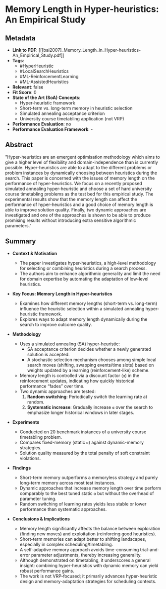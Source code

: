 # Memory Length in Hyper-heuristics: An Empirical Study

## Metadata
- **Link to PDF**: [[[bai2007]_Memory_Length_in_Hyper-heuristics-An_Empirical_Study.pdf]]
- **Tags**:
  - #HyperHeuristic
  - #LocalSearchHeuristics
  - #ML-ReinforcementLearning
  - #ML-AssistedHeuristics
- **Relevant**: false  
- **Fit Score**: 0
- **State of the Art (SoA) Concepts**:
  - Hyper-heuristic framework  
  - Short-term vs. long-term memory in heuristic selection  
  - Simulated annealing acceptance criterion  
  - University course timetabling application (not VRP)
- **Performance Evaluation**: no
- **Performance Evaluation Framework**: -

## Abstract
"Hyper-heuristics are an emergent optimisation methodology which aims to give a higher level of flexibility and domain-independence than is currently possible. Hyper-heuristics are able to adapt to the different problems or problem instances by dynamically choosing between heuristics during the search. This paper is concerned with the issues of memory length on the performance of hyper-heuristics. We focus on a recently proposed simulated annealing hyper-heuristic and choose a set of hard university course timetabling problems as the test bed for this empirical study. The experimental results show that the memory length can affect the performance of hyper-heuristics and a good choice of memory length is able to improve solution quality. Finally, two dynamic approaches are investigated and one of the approaches is shown to be able to produce promising results without introducing extra sensitive algorithmic parameters."

## Summary
- **Context & Motivation**
  - The paper investigates hyper-heuristics, a high-level methodology for selecting or combining heuristics during a search process.
  - The authors aim to enhance algorithmic generality and limit the need for domain expertise by automating the adaptation of low-level heuristics.

- **Key Focus: Memory Length in Hyper-heuristics**
  - Examines how different memory lengths (short-term vs. long-term) influence the heuristic selection within a simulated annealing hyper-heuristic framework.
  - Explores ways to adapt memory length dynamically during the search to improve outcome quality.

- **Methodology**
  - Uses a simulated annealing (SA) hyper-heuristic:
    - SA acceptance criterion decides whether a newly generated solution is accepted.
    - A stochastic selection mechanism chooses among simple local search moves (shifting, swapping events/time slots) based on weights updated by a learning (reinforcement-like) scheme.
  - Memory length is controlled via a discount factor (`α`) in the reinforcement updates, indicating how quickly historical performance “fades” over time.
  - Two dynamic approaches are tested:
    1. **Random switching**: Periodically switch the learning rate at random.
    2. **Systematic increase**: Gradually increase `α` over the search to emphasize longer historical windows in later stages.

- **Experiments**
  - Conducted on 20 benchmark instances of a university course timetabling problem.
  - Compares fixed-memory (static `α`) against dynamic-memory strategies.
  - Solution quality measured by the total penalty of soft constraint violations.

- **Findings**
  - Short-term memory outperforms a memoryless strategy and purely long-term memory across most test instances.
  - Dynamic approaches that increase memory length over time perform comparably to the best tuned static `α` but without the overhead of parameter tuning.
  - Random switching of learning rates yields less stable or lower performance than systematic approaches.

- **Conclusions & Implications**
  - Memory length significantly affects the balance between exploration (finding new moves) and exploitation (reinforcing good heuristics).
  - Short-term memories can adapt better to shifting landscapes, especially in complex scheduling/timetabling.
  - A self-adaptive memory approach avoids time-consuming trial-and-error parameter adjustments, thereby increasing generality.
  - Although demonstrated on timetabling, it underscores a general insight: combining hyper-heuristics with dynamic memory can yield robust performance gains.  
  - The work is not VRP-focused; it primarily advances hyper-heuristic design and memory-adaptation strategies for scheduling contexts.